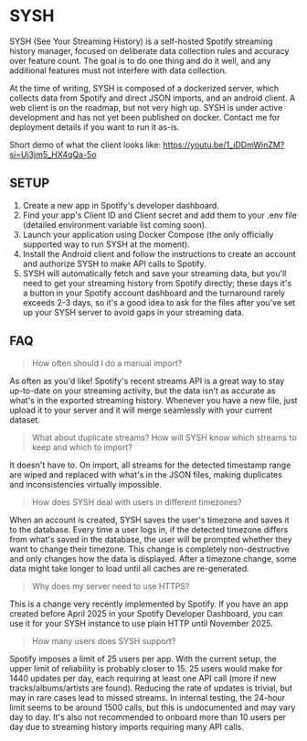 # SYSH
SYSH (See Your Streaming History) is a self-hosted Spotify streaming history manager, focused on deliberate data collection rules and accuracy over feature count. The goal is to do one thing and do it well, and any additional features must not interfere with data collection.

At the time of writing, SYSH is composed of a dockerized server, which collects data from Spotify and direct JSON imports, and an android client. A web client is on the roadmap, but not very high up.
SYSH is under active development and has not yet been published on docker. Contact me for deployment details if you want to run it as-is.

Short demo of what the client looks like:
https://youtu.be/1_iDDmWinZM?si=Ui3jm5_HX4qQa-5o

## SETUP
1. Create a new app in Spotify's developer dashboard.
2. Find your app's Client ID and Client secret and add them to your .env file (detailed environment variable list coming soon).
3. Launch your application using Docker Compose (the only officially supported way to run SYSH at the moment).
4. Install the Android client and follow the instructions to create an account and authorize SYSH to make API calls to Spotify.
5. SYSH will automatically fetch and save your streaming data, but you'll need to get your streaming history from Spotify directly; these days it's a button in your Spotify account dashboard and the turnaround rarely exceeds 2-3 days, so it's a good idea to ask for the files after you've set up your SYSH server to avoid gaps in your streaming data.



## FAQ
> How often should I do a manual import?

As often as you'd like! Spotify's recent streams API is a great way to stay up-to-date on your streaming activity, but the data isn't as accurate as what's in the exported streaming history. Whenever you have a new file, just upload it to your server and it will merge seamlessly with your current dataset.

> What about duplicate streams? How will SYSH know which streams to keep and which to import?

It doesn't have to. On import, all streams for the detected timestamp range are wiped and replaced with what's in the JSON files, making duplicates and inconsistencies virtually impossible.

> How does SYSH deal with users in different timezones?

When an account is created, SYSH saves the user's timezone and saves it to the database. Every time a user logs in, if the detected timezone differs from what's saved in the database, the user will be prompted whether they want to change their timezone. This change is completely non-destructive and only changes how the data is displayed. After a timezone change, some data might take longer to load until all caches are re-generated.

> Why does my server need to use HTTPS?

This is a change very recently implemented by Spotify. If you have an app created before April 2025 in your Spotify Developer Dashboard, you can use it for your SYSH instance to use plain HTTP until November 2025.

> How many users does SYSH support?

Spotify imposes a limit of 25 users per app. With the current setup, the upper limit of reliability is probably closer to 15. 25 users would make for 1440 updates per day, each requiring at least one API call (more if new tracks/albums/artists are found). Reducing the rate of updates is trivial, but may in rare cases lead to missed streams. In internal testing, the 24-hour limit seems to be around 1500 calls, but this is undocumented and may vary day to day. It's also not recommended to onboard more than 10 users per day due to streaming history imports requiring many API calls.